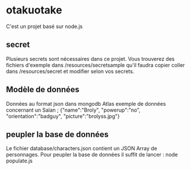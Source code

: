 # otakuotake
C'est un projet basé sur node.js

## secret  
Plusieurs secrets sont nécessaires dans ce projet. Vous trouverez des fichiers d'exemple dans /resources/secretsample qu'il faudra copier coller dans /resources/secret et modifier selon vos secrets.

## Modèle de données

Données au format json dans mongodb Atlas
exemple de données concernant un Saïan ; {"name":"Broly", "powerup":"no", "orientation":"badguy", "picture":"brolyss.jpg"}

## peupler la base de données

Le fichier database/characters.json contient un JSON Array de personnages.
Pour peupler la base de données il suffit de lancer : node populate.js